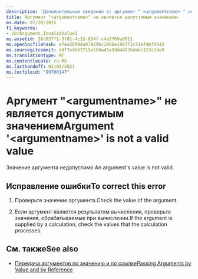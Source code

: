 ```yaml
---
description: 'Дополнительные сведения о: аргумент " <argumentname> " не является допустимым значением'
title: Аргумент "<argumentname>" не является допустимым значением
ms.date: 07/20/2015
f1_keywords:
- vbrArgument_InvalidValue1
ms.assetid: 38d937f1-3f81-4c15-834f-c4a2769a0011
ms.openlocfilehash: e7ea38994a03929bc2966e1987f2c51ef46f4742
ms.sourcegitcommit: ddf7edb67715a5b9a45e3dd44536dabc153c1de0
ms.translationtype: MT
ms.contentlocale: ru-RU
ms.lasthandoff: 02/06/2021
ms.locfileid: "99700147"
---
```

# <a name="argument-argumentname-is-not-a-valid-value"></a><span data-ttu-id="13c62-103">Аргумент "\<argumentname>" не является допустимым значением</span><span class="sxs-lookup"><span data-stu-id="13c62-103">Argument '\<argumentname>' is not a valid value</span></span>

<span data-ttu-id="13c62-104">Значение аргумента недопустимо.</span><span class="sxs-lookup"><span data-stu-id="13c62-104">An argument's value is not valid.</span></span>  
  
## <a name="to-correct-this-error"></a><span data-ttu-id="13c62-105">Исправление ошибки</span><span class="sxs-lookup"><span data-stu-id="13c62-105">To correct this error</span></span>  
  
1. <span data-ttu-id="13c62-106">Проверьте значение аргумента.</span><span class="sxs-lookup"><span data-stu-id="13c62-106">Check the value of the argument.</span></span>  
  
2. <span data-ttu-id="13c62-107">Если аргумент является результатом вычисления, проверьте значения, обрабатываемые при вычислении.</span><span class="sxs-lookup"><span data-stu-id="13c62-107">If the argument is supplied by a calculation, check the values that the calculation processes.</span></span>  
  
## <a name="see-also"></a><span data-ttu-id="13c62-108">См. также</span><span class="sxs-lookup"><span data-stu-id="13c62-108">See also</span></span>

- [<span data-ttu-id="13c62-109">Передача аргументов по значению и по ссылке</span><span class="sxs-lookup"><span data-stu-id="13c62-109">Passing Arguments by Value and by Reference</span></span>](../programming-guide/language-features/procedures/passing-arguments-by-value-and-by-reference.md)

